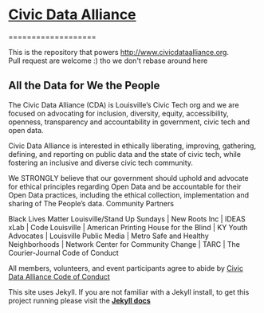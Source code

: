 # [Civic Data Alliance](civicdata.github.io)
===================

This is the repository that powers http://www.civicdataalliance.org.  
Pull request are welcome :)  tho we don't rebase around here  

## All the Data for We the People

The Civic Data Alliance (CDA) is Louisville’s Civic Tech org and we are focused on advocating for inclusion, diversity, equity, accessibility, openness, transparency and accountability in government, civic tech and open data.

Civic Data Alliance is interested in ethically liberating, improving, gathering, defining, and reporting on public data and the state of civic tech, while fostering an inclusive and diverse civic tech community.

We STRONGLY believe that our government should uphold and advocate for ethical principles regarding Open Data and be accountable for their Open Data practices, including the ethical collection, implementation and sharing of The People’s data.
Community Partners

Black Lives Matter Louisville/Stand Up Sundays | New Roots Inc | IDEAS xLab | Code Louisville | American Printing House for the Blind | KY Youth Advocates | Louisville Public Media | Metro Safe and Healthy Neighborhoods | Network Center for Community Change | TARC | The Courier-Journal
Code of Conduct

All members, volunteers, and event participants agree to abide by [Civic Data Alliance Code of Conduct](https://github.com/civicdata/civicdata.github.io/blob/master/CODE_OF_CONDUCT.md)


This site uses Jekyll. If you are not familiar with a Jekyll install, to get this project
running please visit the [__Jekyll docs__](https://jekyllrb.com/docs/installation/)
